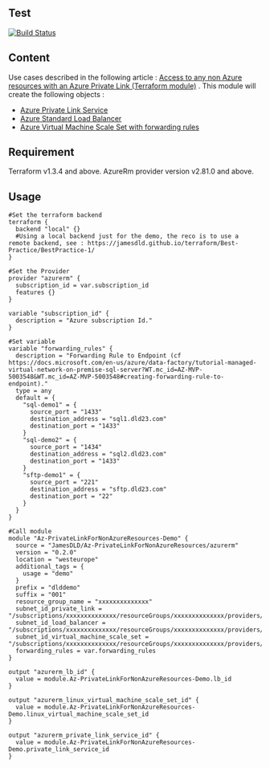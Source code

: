 Test
-----
[![Build Status](https://dev.azure.com/jamesdld23/vpc_lab/_apis/build/status/Terraform%20module%20Az-PrivateLinkForNonAzureResources?repoName=JamesDLD%2Fterraform-azurerm-Az-PrivateLinkForNonAzureResources&branchName=main)](https://dev.azure.com/jamesdld23/vpc_lab/_build/latest?definitionId=20&repoName=JamesDLD%2Fterraform-azurerm-Az-PrivateLinkForNonAzureResources&branchName=main)


Content
-----
Use cases described in the following
article : [Access to any non Azure resources with an Azure Private Link (Terraform module)](https://medium.com/@jamesdld23/access-to-any-non-azure-resources-with-an-azure-private-link-b6129992dad9)
.
This module will create the following objects :

- [Azure Private Link Service](https://docs.microsoft.com/en-us/azure/private-link/private-link-service-overview?WT.mc_id=AZ-MVP-5003548)
- [Azure Standard Load Balancer](https://docs.microsoft.com/en-us/azure/private-link/create-private-link-service-portal?WT.mc_id=AZ-MVP-5003548#create-an-internal-load-balancer)
- [Azure Virtual Machine Scale Set with forwarding rules](https://docs.microsoft.com/en-us/azure/data-factory/tutorial-managed-virtual-network-on-premise-sql-server?WT.mc_id=AZ-MVP-5003548#creating-forwarding-rule-to-endpoint)

Requirement
-----
Terraform v1.3.4 and above.
AzureRm provider version v2.81.0 and above.

Usage
-----

```hcl
#Set the terraform backend
terraform {
  backend "local" {}
  #Using a local backend just for the demo, the reco is to use a remote backend, see : https://jamesdld.github.io/terraform/Best-Practice/BestPractice-1/
}

#Set the Provider
provider "azurerm" {
  subscription_id = var.subscription_id
  features {}
}

variable "subscription_id" {
  description = "Azure subscription Id."
}

#Set variable
variable "forwarding_rules" {
  description = "Forwarding Rule to Endpoint (cf https://docs.microsoft.com/en-us/azure/data-factory/tutorial-managed-virtual-network-on-premise-sql-server?WT.mc_id=AZ-MVP-5003548&WT.mc_id=AZ-MVP-5003548#creating-forwarding-rule-to-endpoint)."
  type = any
  default = {
    "sql-demo1" = {
      source_port = "1433"
      destination_address = "sql1.dld23.com"
      destination_port = "1433"
    }
    "sql-demo2" = {
      source_port = "1434"
      destination_address = "sql2.dld23.com"
      destination_port = "1433"
    }
    "sftp-demo1" = {
      source_port = "221"
      destination_address = "sftp.dld23.com"
      destination_port = "22"
    }
  }
}

#Call module
module "Az-PrivateLinkForNonAzureResources-Demo" {
  source = "JamesDLD/Az-PrivateLinkForNonAzureResources/azurerm"
  version = "0.2.0"
  location = "westeurope"
  additional_tags = {
    usage = "demo"
  }
  prefix = "dlddemo"
  suffix = "001"
  resource_group_name = "xxxxxxxxxxxxxx"
  subnet_id_private_link = "/subscriptions/xxxxxxxxxxxxxx/resourceGroups/xxxxxxxxxxxxxx/providers/Microsoft.Network/virtualNetworks/xxxxxxxxxxxxxx/subnets/xxxxxxxxxxxxxxsub1"
  subnet_id_load_balancer = "/subscriptions/xxxxxxxxxxxxxx/resourceGroups/xxxxxxxxxxxxxx/providers/Microsoft.Network/virtualNetworks/xxxxxxxxxxxxxx/subnets/xxxxxxxxxxxxxxsub2"
  subnet_id_virtual_machine_scale_set = "/subscriptions/xxxxxxxxxxxxxx/resourceGroups/xxxxxxxxxxxxxx/providers/Microsoft.Network/virtualNetworks/xxxxxxxxxxxxxx/subnets/xxxxxxxxxxxxxxsub3"
  forwarding_rules = var.forwarding_rules
}

output "azurerm_lb_id" {
  value = module.Az-PrivateLinkForNonAzureResources-Demo.lb_id
}

output "azurerm_linux_virtual_machine_scale_set_id" {
  value = module.Az-PrivateLinkForNonAzureResources-Demo.linux_virtual_machine_scale_set_id
}

output "azurerm_private_link_service_id" {
  value = module.Az-PrivateLinkForNonAzureResources-Demo.private_link_service_id
}


```